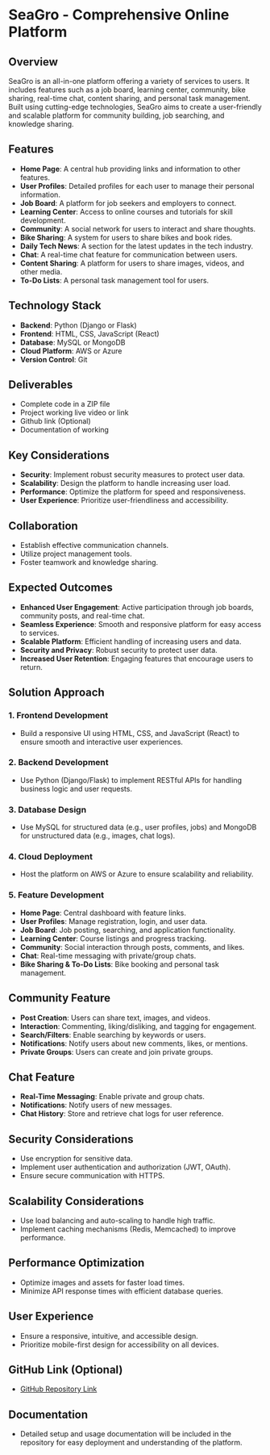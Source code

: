 # SeaGro - Comprehensive Online Platform

## Overview
SeaGro is an all-in-one platform offering a variety of services to users. It includes features such as a job board, learning center, community, bike sharing, real-time chat, content sharing, and personal task management. Built using cutting-edge technologies, SeaGro aims to create a user-friendly and scalable platform for community building, job searching, and knowledge sharing.

## Features
- **Home Page**: A central hub providing links and information to other features.
- **User Profiles**: Detailed profiles for each user to manage their personal information.
- **Job Board**: A platform for job seekers and employers to connect.
- **Learning Center**: Access to online courses and tutorials for skill development.
- **Community**: A social network for users to interact and share thoughts.
- **Bike Sharing**: A system for users to share bikes and book rides.
- **Daily Tech News**: A section for the latest updates in the tech industry.
- **Chat**: A real-time chat feature for communication between users.
- **Content Sharing**: A platform for users to share images, videos, and other media.
- **To-Do Lists**: A personal task management tool for users.

## Technology Stack
- **Backend**: Python (Django or Flask)
- **Frontend**: HTML, CSS, JavaScript (React)
- **Database**: MySQL or MongoDB
- **Cloud Platform**: AWS or Azure
- **Version Control**: Git

## Deliverables
- Complete code in a ZIP file
- Project working live video or link
- Github link (Optional)
- Documentation of working

## Key Considerations
- **Security**: Implement robust security measures to protect user data.
- **Scalability**: Design the platform to handle increasing user load.
- **Performance**: Optimize the platform for speed and responsiveness.
- **User Experience**: Prioritize user-friendliness and accessibility.

## Collaboration
- Establish effective communication channels.
- Utilize project management tools.
- Foster teamwork and knowledge sharing.

## Expected Outcomes
- **Enhanced User Engagement**: Active participation through job boards, community posts, and real-time chat.
- **Seamless Experience**: Smooth and responsive platform for easy access to services.
- **Scalable Platform**: Efficient handling of increasing users and data.
- **Security and Privacy**: Robust security to protect user data.
- **Increased User Retention**: Engaging features that encourage users to return.

## Solution Approach

### 1. Frontend Development
- Build a responsive UI using HTML, CSS, and JavaScript (React) to ensure smooth and interactive user experiences.

### 2. Backend Development
- Use Python (Django/Flask) to implement RESTful APIs for handling business logic and user requests.

### 3. Database Design
- Use MySQL for structured data (e.g., user profiles, jobs) and MongoDB for unstructured data (e.g., images, chat logs).

### 4. Cloud Deployment
- Host the platform on AWS or Azure to ensure scalability and reliability.

### 5. Feature Development
- **Home Page**: Central dashboard with feature links.
- **User Profiles**: Manage registration, login, and user data.
- **Job Board**: Job posting, searching, and application functionality.
- **Learning Center**: Course listings and progress tracking.
- **Community**: Social interaction through posts, comments, and likes.
- **Chat**: Real-time messaging with private/group chats.
- **Bike Sharing & To-Do Lists**: Bike booking and personal task management.

## Community Feature
- **Post Creation**: Users can share text, images, and videos.
- **Interaction**: Commenting, liking/disliking, and tagging for engagement.
- **Search/Filters**: Enable searching by keywords or users.
- **Notifications**: Notify users about new comments, likes, or mentions.
- **Private Groups**: Users can create and join private groups.

## Chat Feature
- **Real-Time Messaging**: Enable private and group chats.
- **Notifications**: Notify users of new messages.
- **Chat History**: Store and retrieve chat logs for user reference.

## Security Considerations
- Use encryption for sensitive data.
- Implement user authentication and authorization (JWT, OAuth).
- Ensure secure communication with HTTPS.

## Scalability Considerations
- Use load balancing and auto-scaling to handle high traffic.
- Implement caching mechanisms (Redis, Memcached) to improve performance.

## Performance Optimization
- Optimize images and assets for faster load times.
- Minimize API response times with efficient database queries.

## User Experience
- Ensure a responsive, intuitive, and accessible design.
- Prioritize mobile-first design for accessibility on all devices.

## GitHub Link (Optional)
- [GitHub Repository Link](#)

## Documentation
- Detailed setup and usage documentation will be included in the repository for easy deployment and understanding of the platform.

